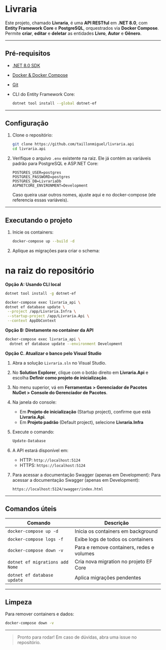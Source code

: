 # Livraria

Este projeto, chamado **Livraria**, é uma **API RESTful** em **.NET 8.0**, com **Entity Framework Core** e **PostgreSQL**, orquestrados via **Docker Compose**. Permite **criar**, **editar** e **deletar** as entidades **Livro**, **Autor** e **Gênero**.

---

## Pré-requisitos

* [.NET 8.0 SDK](https://dotnet.microsoft.com/download/dotnet/8.0)
* [Docker & Docker Compose](https://docs.docker.com/)
* [Git](https://git-scm.com/)
* CLI do Entity Framework Core:

  ```bash
  dotnet tool install --global dotnet-ef
  ```

---

## Configuração

1. Clone o repositório:

   ```bash
   git clone https://github.com/taillonmiguel/livraria.api
   cd livraria.api
   ```

2. Verifique o arquivo `.env` existente na raiz. Ele já contém as variáveis padrão para PostgreSQL e ASP.NET Core:

   ```dotenv
   POSTGRES_USER=postgres
   POSTGRES_PASSWORD=postgres
   POSTGRES_DB=LivrariaDb
   ASPNETCORE_ENVIRONMENT=Development
   ```

   Caso queira usar outros nomes, ajuste aqui e no docker-compose (ele referencia essas variáveis).

---

## Executando o projeto

1. Inicie os containers:

   ```bash
   docker-compose up --build -d
   ```

2. Aplique as migrações para criar o schema:

  # **na raiz do repositório**
   **Opção A: Usando CLI local**
   ```bash
   dotnet tool install -g dotnet-ef
   ```

   ```bash
docker-compose exec livraria_api \
  dotnet ef database update \
    --project /app/Livraria.Infra \
    --startup-project /app/Livraria.Api \
    --context AppDbContext
   ```

   **Opção B: Diretamente no container da API**

   ```bash
   docker-compose exec livraria_api \
     dotnet ef database update --environment Development
   ```

  **Opção C. Atualizar o banco pelo Visual Studio**

1. Abra a solução `Livraria.sln` no Visual Studio.
2. No **Solution Explorer**, clique com o botão direito em **Livraria.Api** e escolha **Definir como projeto de inicialização**.  
3. No menu superior, vá em **Ferramentas > Gerenciador de Pacotes NuGet > Console do Gerenciador de Pacotes**.  
4. Na janela do console:
   - Em **Projeto de inicialização** (Startup project), confirme que está **Livraria.Api**.  
   - Em **Projeto padrão** (Default project), selecione **Livraria.Infra**
5. Execute o comando:

   ```powershell
   Update-Database
   ```

3. A API estará disponível em:

   * HTTP:  `http://localhost:5124`
   * HTTPS: `https://localhost:5124`

4. Para acessar a documentação Swagger (apenas em Development): Para acessar a documentação Swagger (apenas em Development):

   ```
   https://localhost:5124/swagger/index.html
   ```

---

## Comandos úteis

| Comando                         | Descrição                                 |
| ------------------------------- | ----------------------------------------- |
| `docker-compose up -d`          | Inicia os containers em background        |
| `docker-compose logs -f`        | Exibe logs de todos os containers         |
| `docker-compose down -v`        | Para e remove containers, redes e volumes |
| `dotnet ef migrations add Nome` | Cria nova migration no projeto EF Core    |
| `dotnet ef database update`     | Aplica migrações pendentes                |

---

## Limpeza

Para remover containers e dados:

```bash
docker-compose down -v
```

---

> Pronto para rodar! Em caso de dúvidas, abra uma issue no repositório.
